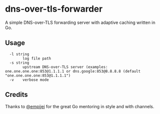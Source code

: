 # dns-over-tls-forwarder
A simple DNS-over-TLS forwarding server with adaptive caching written in Go.

## Usage
```
  -l string
    	log file path
  -s string
    	upstream DNS-over-TLS server (examples: one.one.one.one:853@1.1.1.1 or dns.google:853@8.8.8.8 (default "one.one.one.one:853@1.1.1.1")
  -v	verbose mode
  ```
## Credits

Thanks to [@empijei](https://github.com/empijei) for the great Go mentoring in style and with channels.
